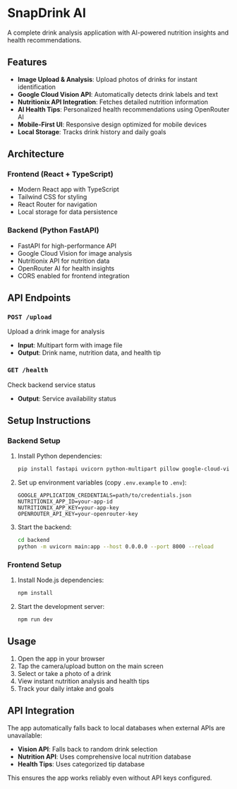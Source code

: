 # SnapDrink AI

A complete drink analysis application with AI-powered nutrition insights and health recommendations.

## Features

- **Image Upload & Analysis**: Upload photos of drinks for instant identification
- **Google Cloud Vision API**: Automatically detects drink labels and text
- **Nutritionix API Integration**: Fetches detailed nutrition information
- **AI Health Tips**: Personalized health recommendations using OpenRouter AI
- **Mobile-First UI**: Responsive design optimized for mobile devices
- **Local Storage**: Tracks drink history and daily goals

## Architecture

### Frontend (React + TypeScript)
- Modern React app with TypeScript
- Tailwind CSS for styling
- React Router for navigation
- Local storage for data persistence

### Backend (Python FastAPI)
- FastAPI for high-performance API
- Google Cloud Vision for image analysis
- Nutritionix API for nutrition data
- OpenRouter AI for health insights
- CORS enabled for frontend integration

## API Endpoints

### `POST /upload`
Upload a drink image for analysis
- **Input**: Multipart form with image file
- **Output**: Drink name, nutrition data, and health tip

### `GET /health`
Check backend service status
- **Output**: Service availability status

## Setup Instructions

### Backend Setup
1. Install Python dependencies:
   ```bash
   pip install fastapi uvicorn python-multipart pillow google-cloud-vision requests openai python-dotenv
   ```

2. Set up environment variables (copy `.env.example` to `.env`):
   ```
   GOOGLE_APPLICATION_CREDENTIALS=path/to/credentials.json
   NUTRITIONIX_APP_ID=your-app-id
   NUTRITIONIX_APP_KEY=your-app-key
   OPENROUTER_API_KEY=your-openrouter-key
   ```

3. Start the backend:
   ```bash
   cd backend
   python -m uvicorn main:app --host 0.0.0.0 --port 8000 --reload
   ```

### Frontend Setup
1. Install Node.js dependencies:
   ```bash
   npm install
   ```

2. Start the development server:
   ```bash
   npm run dev
   ```

## Usage

1. Open the app in your browser
2. Tap the camera/upload button on the main screen
3. Select or take a photo of a drink
4. View instant nutrition analysis and health tips
5. Track your daily intake and goals

## API Integration

The app automatically falls back to local databases when external APIs are unavailable:
- **Vision API**: Falls back to random drink selection
- **Nutrition API**: Uses comprehensive local nutrition database
- **Health Tips**: Uses categorized tip database

This ensures the app works reliably even without API keys configured.